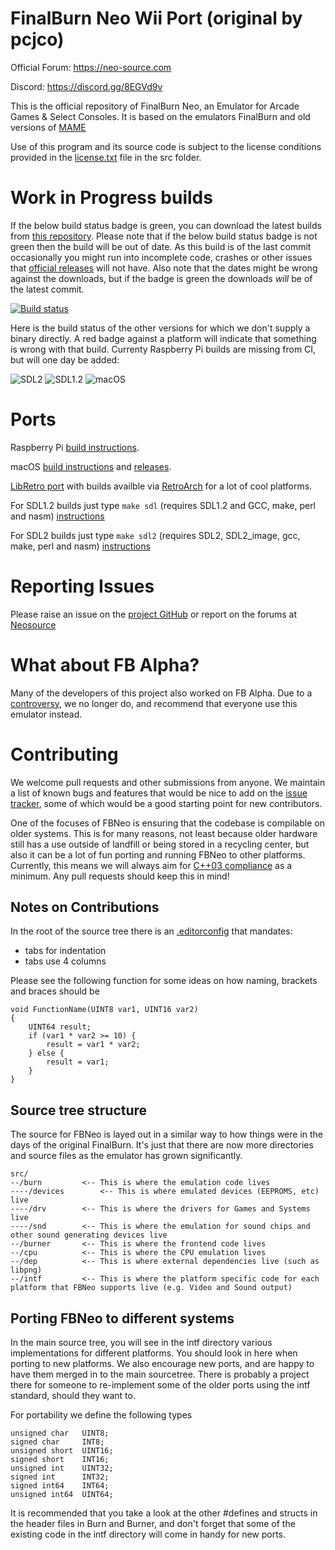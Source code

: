 # FinalBurn Neo Wii Port (original by pcjco)
Official Forum: https://neo-source.com

Discord: https://discord.gg/8EGVd9v

This is the official repository of FinalBurn Neo, an Emulator for Arcade Games & Select Consoles. It is based on the emulators FinalBurn and old versions of [MAME](https://www.mamedev.org)

Use of this program and its source code is subject to the license conditions provided in the [license.txt](/src/license.txt) file in the src folder.

# Work in Progress builds
If the below build status badge is green, you can download the latest builds from [this repository](https://github.com/finalburnneo/FBNeo-WIP-Storage-Facility/releases/tag/appveyor-build). Please note that if the below build status badge is not green then the build will be out of date. As this build is of the last commit occasionally you might run into incomplete code, crashes or other issues that [official releases](https://github.com/finalburnneo/FBNeo/releases) will not have. Also note that the dates might be wrong against the downloads, but if the badge is green the downloads *will* be of the latest commit. 

[![Build status](https://ci.appveyor.com/api/projects/status/u5q9nte6o9igs90i?svg=true)](https://ci.appveyor.com/project/tmaul/fbneo-kbhgd/branch/master)

Here is the build status of the other versions for which we don't supply a binary directly. A red badge against a platform will indicate that something is wrong with that build. Currenty Raspberry Pi builds are missing from CI, but will one day be added:

![SDL2](https://github.com/finalburnneo/FBNeo/workflows/SDL2%20CI/badge.svg)
![SDL1.2](https://github.com/finalburnneo/FBNeo/workflows/SDL1.2%20CI/badge.svg)
![macOS](https://github.com/finalburnneo/FBNeo/workflows/macOS%20CI/badge.svg)


# Ports

Raspberry Pi [build instructions](README-PI.md).

macOS [build instructions](README-macOS.md) and [releases](https://github.com/fbn-mac/FBNeo/releases).

[LibRetro port](https://github.com/libretro/FBNeo) with builds availble via [RetroArch](https://www.retroarch.com/) for a lot of cool platforms.

For SDL1.2 builds just type `make sdl` (requires SDL1.2 and GCC, make, perl and nasm) [instructions](README-SDL.md)

For SDL2 builds just type `make sdl2` (requires SDL2, SDL2_image, gcc, make, perl and nasm) [instructions](README-SDL.md)

# Reporting Issues

Please raise an issue on the [project GitHub](https://github.com/finalburnneo/FBNeo/issues) or report on the forums at [Neosource](https://neo-source.com)

# What about FB Alpha?

Many of the developers of this project also worked on FB Alpha. Due to a [controversy](https://www.google.com/search?q=capcom+home+arcade+illegal&oq=capcom+home+arcade+illegal), we no longer do, and recommend that everyone use this emulator instead.

# Contributing

We welcome pull requests and other submissions from anyone. We maintain a list of known bugs and features that would be nice to add on the [issue tracker](https://github.com/finalburnneo/FBNeo/issues), some of which would be a good starting point for new contributors. 

One of the focuses of FBNeo is ensuring that the codebase is compilable on older systems. This is for many reasons, not least because older hardware still has a use outside of landfill or being stored in a recycling center, but also it can be a lot of fun porting and running FBNeo to other platforms. Currently, this means we will always aim for [C++03 compliance](https://en.wikipedia.org/wiki/C%2B%2B03) as a minimum. Any pull requests should keep this in mind!

## Notes on Contributions

In the root of the source tree there is an [.editorconfig](https://editorconfig.org/) that mandates:

* tabs for indentation
* tabs use 4 columns

Please see the following function for some ideas on how naming, brackets and braces should be


```
void FunctionName(UINT8 var1, UINT16 var2)
{
	UINT64 result;
	if (var1 * var2 >= 10) {
		result = var1 * var2;
	} else {
		result = var1;
	}
}

```
## Source tree structure

The source for FBNeo is layed out in a similar way to how things were in the days of the original FinalBurn. It's just that there are now more directories and source files as the emulator has grown significantly.
```
src/
--/burn			<-- This is where the emulation code lives
----/devices		<-- This is where emulated devices (EEPROMS, etc) live
----/drv		<-- This is where the drivers for Games and Systems live
----/snd		<-- This is where the emulation for sound chips and other sound generating devices live
--/burner		<-- This is where the frontend code lives
--/cpu			<-- This is where the CPU emulation lives
--/dep			<-- This is where external dependencies live (such as libpng)
--/intf			<-- This is where the platform specific code for each platform that FBNeo supports live (e.g. Video and Sound output)
```
## Porting FBNeo to different systems

In the main source tree, you will see in the intf directory various implementations for different platforms. You should look in here when porting to new platforms. We also encourage new ports, and are happy to have them merged in to the main sourcetree. There is probably a project there for someone to re-implement some of the older ports using the intf standard, should they want to.

For portability we define the following types
```
unsigned char   UINT8;
signed char     INT8;
unsigned short	UINT16;
signed short	INT16;
unsigned int	UINT32;
signed int      INT32;
signed int64	INT64;
unsigned int64  UINT64;

```
It is recommended that you take a look at the other #defines and structs in the header files in Burn and Burner, and don't forget that some of the existing code in the intf directory will come in handy for new ports. 
